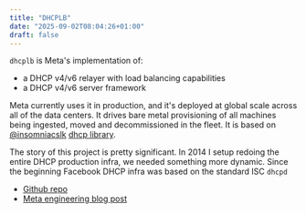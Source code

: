 ```yaml
---
title: "DHCPLB"
date: "2025-09-02T08:04:26+01:00"
draft: false
---
```


`dhcplb` is Meta's implementation of:

- a DHCP v4/v6 relayer with load balancing capabilities
- a DHCP v4/v6 server framework

Meta currently uses it in production, and it's deployed at global scale across all of the data centers.
It drives bare metal provisioning of all machines being ingested, moved and decommissioned in the fleet.
It is based on [@insomniacslk](https://github.com/insomniacslk) [dhcp library](https://github.com/insomniacslk/dhcp).

The story of this project is pretty significant.
In 2014 I setup redoing the entire DHCP production infra, we needed something more dynamic.
Since the beginning Facebook DHCP infra was based on the standard ISC `dhcpd`

- [Github repo](https://github.com/facebookincubator/dhcplb)
- [Meta engineering blog post](https://engineering.fb.com/2016/09/13/data-infrastructure/dhcplb-an-open-source-load-balancer/)
